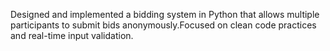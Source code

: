 Designed and implemented a bidding system in Python
that allows multiple participants to submit bids
anonymously.Focused on clean code practices and real-time input
validation.
